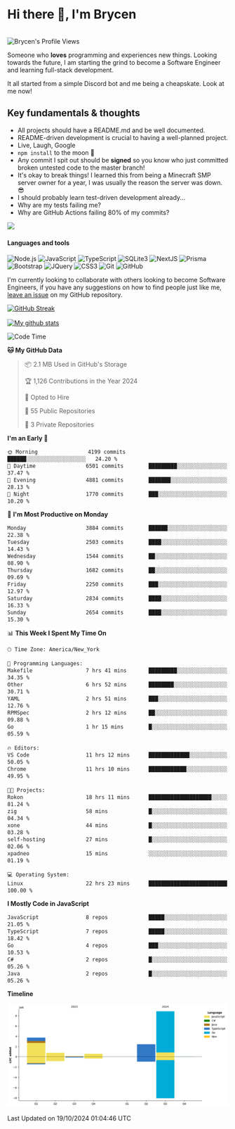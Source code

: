 # Hi there 👋, I'm Brycen

<br>
<img src="https://komarev.com/ghpvc/?username=BrycensRanch" alt="Brycen's Profile Views" />

Someone who **loves** programming and experiences new things. Looking towards the future, I am starting the grind to become a Software Engineer and learning full-stack development.

It all started from a simple Discord bot and me being a cheapskate. Look at me now!

## Key fundamentals & thoughts

- All projects should have a README.md and be well documented.
- README-driven development is crucial to having a well-planned project.
- Live, Laugh, Google
- `npm install` to the moon 🚀
- Any commit I spit out should be **signed** so you know who just committed broken untested code to the master branch!
- It's okay to break things! I learned this from being a Minecraft SMP server owner for a year, I was usually the reason the server was down. 😎
- I should probably learn test-driven development already...
- Why are my tests failing me?
- Why are GitHub Actions failing 80% of my commits? 

<img src="https://res.cloudinary.com/practicaldev/image/fetch/s--OoBLh7-Q--/c_limit%2Cf_auto%2Cfl_progressive%2Cq_auto%2Cw_880/https://cdn-images-1.medium.com/max/1614/1%2A8BlqJ8lNVZzuRjAg1mZ50w.png" height="400"/>

<h4>Languages and tools</h4>
<p>
  <img src="https://img.shields.io/badge/node.js%20-%2343853D.svg?&style=for-the-badge&logo=node.js&logoColor=white" alt="Node.js" />
  <img src="https://img.shields.io/badge/javascript%20-%23323330.svg?&style=for-the-badge&logo=javascript&logoColor=%23F7DF1E" alt="JavaScript" />
  <img src="https://img.shields.io/badge/typescript%20-%23323330.svg?&style=for-the-badge&logo=typescript&logoColor=#3467eb" alt="TypeScript" />
  <img src="https://img.shields.io/badge/sqlite3%20-%23323330.svg?&style=for-the-badge&logo=sqlite&logoColor=#3467eb" alt="SQLite3" />
  <img src="https://img.shields.io/badge/Next.JS%20-%23323330.svg?&style=for-the-badge&logo=next.js&logoColor=#3467eb" alt="NextJS" />
  <img src="https://img.shields.io/badge/Prisma%20-%23323330.svg?&style=for-the-badge&logo=prisma&logoColor=#3467eb" alt="Prisma" />
  <img src="https://img.shields.io/badge/bootstrap%20-%23323330.svg?&style=for-the-badge&logo=bootstrap" alt="Bootstrap" />
  <img src="https://img.shields.io/badge/jquery%20-%23323330.svg?&style=for-the-badge&logo=jquery" alt="JQuery" />
  <img src="https://img.shields.io/badge/css3%20-%23323330.svg?&style=for-the-badge&logo=css3" alt="CSS3" />
  <img src="https://img.shields.io/badge/git%20-%23323330.svg?&style=for-the-badge&logo=git" alt="Git" />
  <img src="https://img.shields.io/badge/github%20-%23323330.svg?&style=for-the-badge&logo=github" alt="GitHub" />
</p>

 I'm currently looking to collaborate with others looking to become Software Engineers, if you have any suggestions on how to find people just like me, [leave an issue](https://github.com/BrycensRanch/BrycensRanch/issues/new) on my GitHub repository.
 
 <p><a href="https://git.io/streak-stats"><img src="https://streak-stats.demolab.com?user=BrycensRanch&amp;theme=dark&amp;hide_border=true&amp;fire=EB5454&amp;ring=0CEB19" alt="GitHub Streak"></a></p>

<a href="https://github.com/anuraghazra/github-readme-stats">
  <img align="center" src="https://github-readme-stats.anuraghazra1.vercel.app/api?username=BrycensRanch&show_icons=true&line_height=27&include_all_commits=true" alt="My github stats" />
</a>

<!--START_SECTION:waka-->
![Code Time](http://img.shields.io/badge/Code%20Time-1%2C046%20hrs%2037%20mins-blue)

**🐱 My GitHub Data** 

> 📦 2.1 MB Used in GitHub's Storage 
 > 
> 🏆 1,126 Contributions in the Year 2024
 > 
> 💼 Opted to Hire
 > 
> 📜 55 Public Repositories 
 > 
> 🔑 3 Private Repositories 
 > 
**I'm an Early 🐤** 

```text
🌞 Morning                4199 commits        ██████░░░░░░░░░░░░░░░░░░░   24.20 % 
🌆 Daytime                6501 commits        █████████░░░░░░░░░░░░░░░░   37.47 % 
🌃 Evening                4881 commits        ███████░░░░░░░░░░░░░░░░░░   28.13 % 
🌙 Night                  1770 commits        ███░░░░░░░░░░░░░░░░░░░░░░   10.20 % 
```
📅 **I'm Most Productive on Monday** 

```text
Monday                   3884 commits        ██████░░░░░░░░░░░░░░░░░░░   22.38 % 
Tuesday                  2503 commits        ████░░░░░░░░░░░░░░░░░░░░░   14.43 % 
Wednesday                1544 commits        ██░░░░░░░░░░░░░░░░░░░░░░░   08.90 % 
Thursday                 1682 commits        ██░░░░░░░░░░░░░░░░░░░░░░░   09.69 % 
Friday                   2250 commits        ███░░░░░░░░░░░░░░░░░░░░░░   12.97 % 
Saturday                 2834 commits        ████░░░░░░░░░░░░░░░░░░░░░   16.33 % 
Sunday                   2654 commits        ████░░░░░░░░░░░░░░░░░░░░░   15.30 % 
```


📊 **This Week I Spent My Time On** 

```text
🕑︎ Time Zone: America/New_York

💬 Programming Languages: 
Makefile                 7 hrs 41 mins       █████████░░░░░░░░░░░░░░░░   34.35 % 
Other                    6 hrs 52 mins       ████████░░░░░░░░░░░░░░░░░   30.71 % 
YAML                     2 hrs 51 mins       ███░░░░░░░░░░░░░░░░░░░░░░   12.76 % 
RPMSpec                  2 hrs 12 mins       ██░░░░░░░░░░░░░░░░░░░░░░░   09.88 % 
Go                       1 hr 15 mins        █░░░░░░░░░░░░░░░░░░░░░░░░   05.59 % 

🔥 Editors: 
VS Code                  11 hrs 12 mins      █████████████░░░░░░░░░░░░   50.05 % 
Chrome                   11 hrs 10 mins      ████████████░░░░░░░░░░░░░   49.95 % 

🐱‍💻 Projects: 
Rokon                    18 hrs 11 mins      ████████████████████░░░░░   81.24 % 
zig                      58 mins             █░░░░░░░░░░░░░░░░░░░░░░░░   04.34 % 
xone                     44 mins             █░░░░░░░░░░░░░░░░░░░░░░░░   03.28 % 
self-hosting             27 mins             █░░░░░░░░░░░░░░░░░░░░░░░░   02.06 % 
xpadneo                  15 mins             ░░░░░░░░░░░░░░░░░░░░░░░░░   01.19 % 

💻 Operating System: 
Linux                    22 hrs 23 mins      █████████████████████████   100.00 % 
```

**I Mostly Code in JavaScript** 

```text
JavaScript               8 repos             █████░░░░░░░░░░░░░░░░░░░░   21.05 % 
TypeScript               7 repos             █████░░░░░░░░░░░░░░░░░░░░   18.42 % 
Go                       4 repos             ███░░░░░░░░░░░░░░░░░░░░░░   10.53 % 
C#                       2 repos             █░░░░░░░░░░░░░░░░░░░░░░░░   05.26 % 
Java                     2 repos             █░░░░░░░░░░░░░░░░░░░░░░░░   05.26 % 
```



**Timeline**

![Lines of Code chart](https://raw.githubusercontent.com/BrycensRanch/BrycensRanch/main/assets/bar_graph.png)


 Last Updated on 19/10/2024 01:04:46 UTC
<!--END_SECTION:waka-->

<!--
**BrycensRanch/BrycensRanch** is a ✨ _special_ ✨ repository because its `README.md` (this file) appears on your GitHub profile.

Here are some ideas to get you started:

- 🔭 I’m currently working on ...
- 🌱 I’m currently learning ...
- 👯 I’m looking to collaborate on ...
- 🤔 I’m looking for help with ...
- 💬 Ask me about ...
- 📫 How to reach me: ...
- 😄 Pronouns: ...
- ⚡ Fun fact: ...
-->
